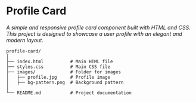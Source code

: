 # Profile Card
*A simple and responsive profile card component built with HTML and CSS.
This project is designed to showcase a user profile with an elegant and modern layout.*
```
profile-card/
│
├── index.html          # Main HTML file
├── styles.css          # Main CSS file
├── images/             # Folder for images
│   ├── profile.jpg     # Profile image
│   ├── bg-pattern.png  # Background pattern
│
└── README.md           # Project documentation
```

